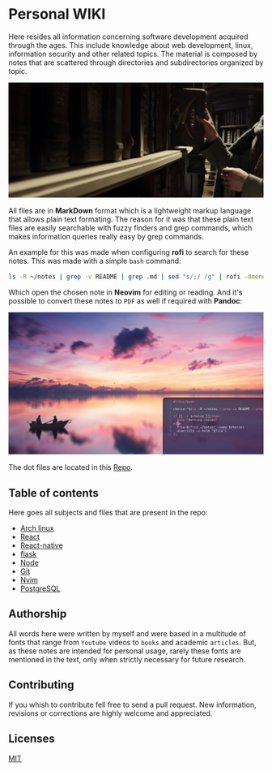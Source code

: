 # Personal WIKI
Here resides all information concerning software development acquired through the ages. This include knowledge about web development, linux, information security and other related topics. The material is composed by notes that are scattered through directories and subdirectories organized by topic. 

![library](./data/books.png)

All files are in **MarkDown** format which is a lightweight markup language that allows plain text formating. The reason for it was that these plain text files are easily searchable with fuzzy finders and grep commands, which makes information queries really easy by grep commands.

An example for this was made when configuring **rofi** to search for these notes. This was made with a simple `bash` command:

```bash
ls -R ~/notes | grep -v README | grep .md | sed "s/;/ /g" | rofi -dmenu -p "Open"
```

Which open the chosen note in **Neovim** for editing or reading. And it's possible to convert these notes to `PDF` as well if required with **Pandoc**:

![gif](./data/rofi.gif)

The dot files are located in this [Repo](https://github.com/felipejoribeiro/my-dev-environment).

## Table of contents
Here goes all subjects and files that are present in the repo:

- [Arch linux](https://github.com/felipejoribeiro/this-person-docs/tree/main/linux)
- [React](https://github.com/felipejoribeiro/this-person-docs/tree/main/programming/webdev/frontend/react)
- [React-native](https://github.com/felipejoribeiro/this-person-docs/tree/main/programming/mobile/react-native)
- [flask](https://github.com/felipejoribeiro/this-person-docs/tree/main/programming/webdev/backend/flask)
- [Node](https://github.com/felipejoribeiro/this-person-docs/tree/main/programming/webdev/backend/node_js)
- [Git](https://github.com/felipejoribeiro/this-person-docs/tree/main/programming/tools/git)
- [Nvim](https://github.com/felipejoribeiro/this-person-docs/tree/main/programming/tools/nvim)
- [PostgreSQL](https://github.com/felipejoribeiro/this-person-docs/tree/main/programming/webdev/backend/PostgreSQL)

## Authorship
All words here were written by myself and were based in a multitude of fonts that range from `Youtube` videos to `books` and academic `articles`. But, as these notes are intended for personal usage, rarely these fonts are mentioned in the text, only when strictly necessary for future research.

## Contributing
If you whish to contribute fell free to send a pull request. New information, revisions or corrections are highly welcome and appreciated.

## Licenses
[MIT](https://github.com/felipejoribeiro/this-person-docs/blob/main/LICENSE)
